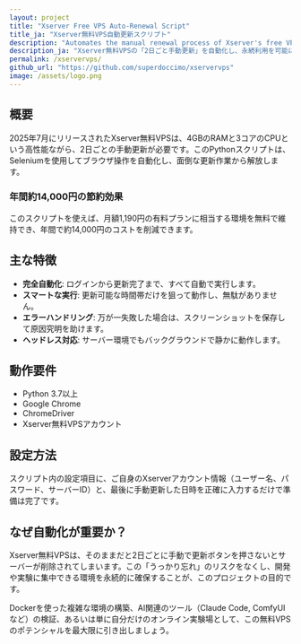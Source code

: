 ```yaml
---
layout: project
title: "Xserver Free VPS Auto-Renewal Script"
title_ja: "Xserver無料VPS自動更新スクリプト"
description: "Automates the manual renewal process of Xserver's free VPS every 2 days using Selenium browser automation, enabling permanent usage."
description_ja: "Xserver無料VPSの「2日ごと手動更新」を自動化し、永続利用を可能にするPythonスクリプトです。"
permalink: /xservervps/
github_url: "https://github.com/superdoccimo/xservervps"
image: /assets/logo.png
---
```


## 概要

2025年7月にリリースされたXserver無料VPSは、4GBのRAMと3コアのCPUという高性能ながら、2日ごとの手動更新が必要です。このPythonスクリプトは、Seleniumを使用してブラウザ操作を自動化し、面倒な更新作業から解放します。

### 年間約14,000円の節約効果

このスクリプトを使えば、月額1,190円の有料プランに相当する環境を無料で維持でき、年間で約14,000円のコストを削減できます。

## 主な特徴

- **完全自動化**: ログインから更新完了まで、すべて自動で実行します。
- **スマートな実行**: 更新可能な時間帯だけを狙って動作し、無駄がありません。
- **エラーハンドリング**: 万が一失敗した場合は、スクリーンショットを保存して原因究明を助けます。
- **ヘッドレス対応**: サーバー環境でもバックグラウンドで静かに動作します。

## 動作要件

- Python 3.7以上
- Google Chrome
- ChromeDriver
- Xserver無料VPSアカウント

## 設定方法

スクリプト内の設定項目に、ご自身のXserverアカウント情報（ユーザー名、パスワード、サーバーID）と、最後に手動更新した日時を正確に入力するだけで準備は完了です。

## なぜ自動化が重要か？

Xserver無料VPSは、そのままだと2日ごとに手動で更新ボタンを押さないとサーバーが削除されてしまいます。この「うっかり忘れ」のリスクをなくし、開発や実験に集中できる環境を永続的に確保することが、このプロジェクトの目的です。

Dockerを使った複雑な環境の構築、AI関連のツール（Claude Code, ComfyUIなど）の検証、あるいは単に自分だけのオンライン実験場として、この無料VPSのポテンシャルを最大限に引き出しましょう。
